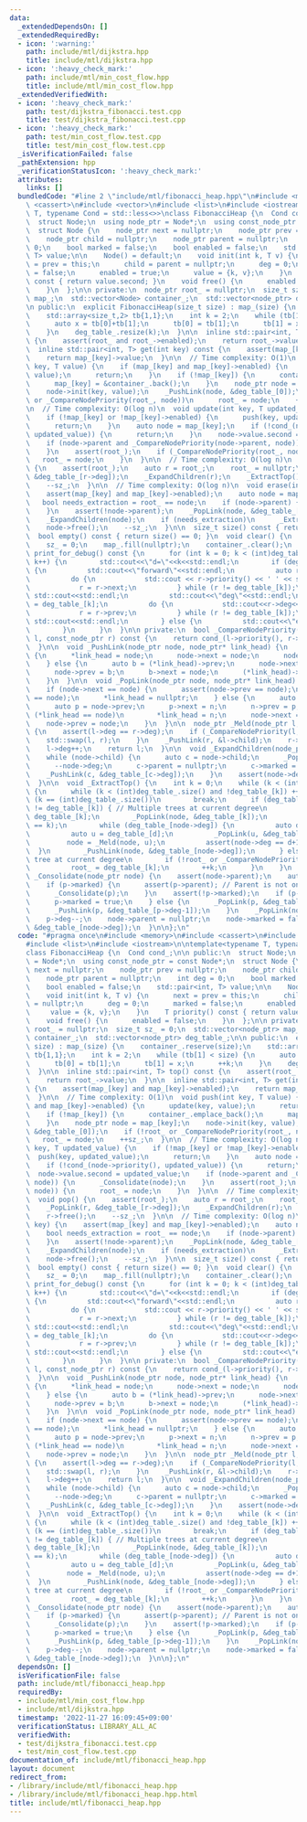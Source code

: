 ```yaml
---
data:
  _extendedDependsOn: []
  _extendedRequiredBy:
  - icon: ':warning:'
    path: include/mtl/dijkstra.hpp
    title: include/mtl/dijkstra.hpp
  - icon: ':heavy_check_mark:'
    path: include/mtl/min_cost_flow.hpp
    title: include/mtl/min_cost_flow.hpp
  _extendedVerifiedWith:
  - icon: ':heavy_check_mark:'
    path: test/dijkstra_fibonacci.test.cpp
    title: test/dijkstra_fibonacci.test.cpp
  - icon: ':heavy_check_mark:'
    path: test/min_cost_flow.test.cpp
    title: test/min_cost_flow.test.cpp
  _isVerificationFailed: false
  _pathExtension: hpp
  _verificationStatusIcon: ':heavy_check_mark:'
  attributes:
    links: []
  bundledCode: "#line 2 \"include/mtl/fibonacci_heap.hpp\"\n#include <memory>\n#include\
    \ <cassert>\n#include <vector>\n#include <list>\n#include <iostream>\n\ntemplate<typename\
    \ T, typename Cond = std::less<>>\nclass FibonacciHeap {\n  Cond cond_;\n\n public:\n\
    \  struct Node;\n  using node_ptr = Node*;\n  using const_node_ptr = const Node*;\n\
    \  struct Node {\n    node_ptr next = nullptr;\n    node_ptr prev = nullptr;\n\
    \    node_ptr child = nullptr;\n    node_ptr parent = nullptr;\n    int deg =\
    \ 0;\n    bool marked = false;\n    bool enabled = false;\n    std::pair<int,\
    \ T> value;\n\n    Node() = default;\n    void init(int k, T v) {\n      next\
    \ = prev = this;\n      child = parent = nullptr;\n      deg = 0;\n      marked\
    \ = false;\n      enabled = true;\n      value = {k, v};\n    }\n    T priority()\
    \ const { return value.second; }\n    void free() {\n      enabled = false;\n\
    \    }\n  };\n\n private:\n  node_ptr root_ = nullptr;\n  size_t sz_ = 0;\n  std::vector<node_ptr>\
    \ map_;\n  std::vector<Node> container_;\n  std::vector<node_ptr> deg_table_;\n\
    \n public:\n  explicit FibonacciHeap(size_t size) : map_(size) {\n    container_.reserve(size);\n\
    \    std::array<size_t,2> tb{1,1};\n    int k = 2;\n    while (tb[1] < size) {\n\
    \      auto x = tb[0]+tb[1];\n      tb[0] = tb[1];\n      tb[1] = x;\n      ++k;\n\
    \    }\n    deg_table_.resize(k);\n  }\n\n  inline std::pair<int, T> top() const\
    \ {\n    assert(root_ and root_->enabled);\n    return root_->value;\n  }\n\n\
    \  inline std::pair<int, T> get(int key) const {\n    assert(map_[key] and map_[key]->enabled);\n\
    \    return map_[key]->value;\n  }\n\n  // Time complexity: O(1)\n  void push(int\
    \ key, T value) {\n    if (map_[key] and map_[key]->enabled) {\n      update(key,\
    \ value);\n      return;\n    }\n    if (!map_[key]) {\n      container_.emplace_back();\n\
    \      map_[key] = &container_.back();\n    }\n    node_ptr node = map_[key];\n\
    \    node->init(key, value);\n    _PushLink(node, &deg_table_[0]);\n    if (!root_\
    \ or _CompareNodePriority(root_, node))\n      root_ = node;\n    ++sz_;\n  }\n\
    \n  // Time complexity: O(log n)\n  void update(int key, T updated_value) {\n\
    \    if (!map_[key] or !map_[key]->enabled) {\n      push(key, updated_value);\n\
    \      return;\n    }\n    auto node = map_[key];\n    if (!cond_(node->priority(),\
    \ updated_value)) {\n      return;\n    }\n    node->value.second = updated_value;\n\
    \    if (node->parent and _CompareNodePriority(node->parent, node)) {\n      _Consolidate(node);\n\
    \    }\n    assert(root_);\n    if (_CompareNodePriority(root_, node)) {\n   \
    \   root_ = node;\n    }\n  }\n\n  // Time complexity: O(log n)\n  void pop()\
    \ {\n    assert(root_);\n    auto r = root_;\n    root_ = nullptr;\n    _PopLink(r,\
    \ &deg_table_[r->deg]);\n    _ExpandChildren(r);\n    _ExtractTop();\n    r->free();\n\
    \    --sz_;\n  }\n\n  // Time complexity: O(log n)\n  void erase(int key) {\n\
    \    assert(map_[key] and map_[key]->enabled);\n    auto node = map_[key];\n \
    \   bool needs_extraction = root_ == node;\n    if (node->parent) {\n      _Consolidate(node);\n\
    \    }\n    assert(!node->parent);\n    _PopLink(node, &deg_table_[node->deg]);\n\
    \    _ExpandChildren(node);\n    if (needs_extraction)\n      _ExtractTop();\n\
    \    node->free();\n    --sz_;\n  }\n\n  size_t size() const { return sz_; }\n\
    \  bool empty() const { return size() == 0; }\n  void clear() {\n    root_ = nullptr;\n\
    \    sz_ = 0;\n    map_.fill(nullptr);\n    container_.clear();\n  }\n\n  void\
    \ print_for_debug() const {\n      for (int k = 0; k < (int)deg_table_.size();\
    \ k++) {\n        std::cout<<\"d=\"<<k<<std::endl;\n        if (deg_table_[k])\
    \ {\n          std::cout<<\"forward\"<<std::endl;\n          auto r = deg_table_[k];\n\
    \          do {\n            std::cout << r->priority() << ' ' << std::flush;\n\
    \            r = r->next;\n          } while (r != deg_table_[k]);\n         \
    \ std::cout<<std::endl;\n          std::cout<<\"deg\"<<std::endl;\n          r\
    \ = deg_table_[k];\n          do {\n            std::cout<<r->deg<<' '<<std::flush;\n\
    \            r = r->prev;\n          } while (r != deg_table_[k]);\n         \
    \ std::cout<<std::endl;\n        } else {\n          std::cout<<\"empty\"<<std::endl;\n\
    \        }\n      }\n  }\n\n private:\n  bool _CompareNodePriority(const_node_ptr\
    \ l, const_node_ptr r) const {\n    return cond_(l->priority(), r->priority());\n\
    \  }\n\n  void _PushLink(node_ptr node, node_ptr* link_head) {\n    if (!*link_head)\
    \ {\n      *link_head = node;\n      node->next = node;\n      node->prev = node;\n\
    \    } else {\n      auto b = (*link_head)->prev;\n      node->next = *link_head;\n\
    \      node->prev = b;\n      b->next = node;\n      (*link_head)->prev = node;\n\
    \    }\n  }\n\n  void _PopLink(node_ptr node, node_ptr* link_head) {\n    assert(*link_head);\n\
    \    if (node->next == node) {\n      assert(node->prev == node);\n      assert(*link_head\
    \ == node);\n      *link_head = nullptr;\n    } else {\n      auto n = node->next;\n\
    \      auto p = node->prev;\n      p->next = n;\n      n->prev = p;\n      if\
    \ (*link_head == node)\n        *link_head = n;\n      node->next = node;\n  \
    \    node->prev = node;\n    }\n  }\n\n  node_ptr _Meld(node_ptr l, node_ptr r)\
    \ {\n    assert(l->deg == r->deg);\n    if (_CompareNodePriority(l, r)) {\n  \
    \    std::swap(l, r);\n    }\n    _PushLink(r, &l->child);\n    r->parent = l;\n\
    \    l->deg++;\n    return l;\n  }\n\n  void _ExpandChildren(node_ptr node) {\n\
    \    while (node->child) {\n      auto c = node->child;\n      _PopLink(c, &node->child);\n\
    \      --node->deg;\n      c->parent = nullptr;\n      c->marked = false;\n  \
    \    _PushLink(c, &deg_table_[c->deg]);\n    }\n    assert(node->deg == 0);\n\
    \  }\n\n  void _ExtractTop() {\n    int k = 0;\n    while (k < (int)deg_table_.size())\
    \ {\n      while (k < (int)deg_table_.size() and !deg_table_[k]) ++k;\n      if\
    \ (k == (int)deg_table_.size())\n        break;\n      if (deg_table_[k]->next\
    \ != deg_table_[k]) { // Multiple trees at current degree\n        auto node =\
    \ deg_table_[k];\n        _PopLink(node, &deg_table_[k]);\n        assert(node->deg\
    \ == k);\n        while (deg_table_[node->deg]) {\n          auto d = node->deg;\n\
    \          auto u = deg_table_[d];\n          _PopLink(u, &deg_table_[d]);\n \
    \         node = _Meld(node, u);\n          assert(node->deg == d+1);\n      \
    \  }\n        _PushLink(node, &deg_table_[node->deg]);\n      } else { // Single\
    \ tree at current degree\n        if (!root_ or _CompareNodePriority(root_, deg_table_[k]))\n\
    \          root_ = deg_table_[k];\n        ++k;\n      }\n    }\n  }\n\n  void\
    \ _Consolidate(node_ptr node) {\n    assert(node->parent);\n    auto p = node->parent;\n\
    \    if (p->marked) {\n      assert(p->parent); // Parent is not one of the roots.\n\
    \      _Consolidate(p);\n    }\n    assert(!p->marked);\n    if (p->parent) {\n\
    \      p->marked = true;\n    } else {\n      _PopLink(p, &deg_table_[p->deg]);\n\
    \      _PushLink(p, &deg_table_[p->deg-1]);\n    }\n    _PopLink(node, &p->child);\n\
    \    p->deg--;\n    node->parent = nullptr;\n    node->marked = false;\n    _PushLink(node,\
    \ &deg_table_[node->deg]);\n  }\n\n};\n"
  code: "#pragma once\n#include <memory>\n#include <cassert>\n#include <vector>\n\
    #include <list>\n#include <iostream>\n\ntemplate<typename T, typename Cond = std::less<>>\n\
    class FibonacciHeap {\n  Cond cond_;\n\n public:\n  struct Node;\n  using node_ptr\
    \ = Node*;\n  using const_node_ptr = const Node*;\n  struct Node {\n    node_ptr\
    \ next = nullptr;\n    node_ptr prev = nullptr;\n    node_ptr child = nullptr;\n\
    \    node_ptr parent = nullptr;\n    int deg = 0;\n    bool marked = false;\n\
    \    bool enabled = false;\n    std::pair<int, T> value;\n\n    Node() = default;\n\
    \    void init(int k, T v) {\n      next = prev = this;\n      child = parent\
    \ = nullptr;\n      deg = 0;\n      marked = false;\n      enabled = true;\n \
    \     value = {k, v};\n    }\n    T priority() const { return value.second; }\n\
    \    void free() {\n      enabled = false;\n    }\n  };\n\n private:\n  node_ptr\
    \ root_ = nullptr;\n  size_t sz_ = 0;\n  std::vector<node_ptr> map_;\n  std::vector<Node>\
    \ container_;\n  std::vector<node_ptr> deg_table_;\n\n public:\n  explicit FibonacciHeap(size_t\
    \ size) : map_(size) {\n    container_.reserve(size);\n    std::array<size_t,2>\
    \ tb{1,1};\n    int k = 2;\n    while (tb[1] < size) {\n      auto x = tb[0]+tb[1];\n\
    \      tb[0] = tb[1];\n      tb[1] = x;\n      ++k;\n    }\n    deg_table_.resize(k);\n\
    \  }\n\n  inline std::pair<int, T> top() const {\n    assert(root_ and root_->enabled);\n\
    \    return root_->value;\n  }\n\n  inline std::pair<int, T> get(int key) const\
    \ {\n    assert(map_[key] and map_[key]->enabled);\n    return map_[key]->value;\n\
    \  }\n\n  // Time complexity: O(1)\n  void push(int key, T value) {\n    if (map_[key]\
    \ and map_[key]->enabled) {\n      update(key, value);\n      return;\n    }\n\
    \    if (!map_[key]) {\n      container_.emplace_back();\n      map_[key] = &container_.back();\n\
    \    }\n    node_ptr node = map_[key];\n    node->init(key, value);\n    _PushLink(node,\
    \ &deg_table_[0]);\n    if (!root_ or _CompareNodePriority(root_, node))\n   \
    \   root_ = node;\n    ++sz_;\n  }\n\n  // Time complexity: O(log n)\n  void update(int\
    \ key, T updated_value) {\n    if (!map_[key] or !map_[key]->enabled) {\n    \
    \  push(key, updated_value);\n      return;\n    }\n    auto node = map_[key];\n\
    \    if (!cond_(node->priority(), updated_value)) {\n      return;\n    }\n  \
    \  node->value.second = updated_value;\n    if (node->parent and _CompareNodePriority(node->parent,\
    \ node)) {\n      _Consolidate(node);\n    }\n    assert(root_);\n    if (_CompareNodePriority(root_,\
    \ node)) {\n      root_ = node;\n    }\n  }\n\n  // Time complexity: O(log n)\n\
    \  void pop() {\n    assert(root_);\n    auto r = root_;\n    root_ = nullptr;\n\
    \    _PopLink(r, &deg_table_[r->deg]);\n    _ExpandChildren(r);\n    _ExtractTop();\n\
    \    r->free();\n    --sz_;\n  }\n\n  // Time complexity: O(log n)\n  void erase(int\
    \ key) {\n    assert(map_[key] and map_[key]->enabled);\n    auto node = map_[key];\n\
    \    bool needs_extraction = root_ == node;\n    if (node->parent) {\n      _Consolidate(node);\n\
    \    }\n    assert(!node->parent);\n    _PopLink(node, &deg_table_[node->deg]);\n\
    \    _ExpandChildren(node);\n    if (needs_extraction)\n      _ExtractTop();\n\
    \    node->free();\n    --sz_;\n  }\n\n  size_t size() const { return sz_; }\n\
    \  bool empty() const { return size() == 0; }\n  void clear() {\n    root_ = nullptr;\n\
    \    sz_ = 0;\n    map_.fill(nullptr);\n    container_.clear();\n  }\n\n  void\
    \ print_for_debug() const {\n      for (int k = 0; k < (int)deg_table_.size();\
    \ k++) {\n        std::cout<<\"d=\"<<k<<std::endl;\n        if (deg_table_[k])\
    \ {\n          std::cout<<\"forward\"<<std::endl;\n          auto r = deg_table_[k];\n\
    \          do {\n            std::cout << r->priority() << ' ' << std::flush;\n\
    \            r = r->next;\n          } while (r != deg_table_[k]);\n         \
    \ std::cout<<std::endl;\n          std::cout<<\"deg\"<<std::endl;\n          r\
    \ = deg_table_[k];\n          do {\n            std::cout<<r->deg<<' '<<std::flush;\n\
    \            r = r->prev;\n          } while (r != deg_table_[k]);\n         \
    \ std::cout<<std::endl;\n        } else {\n          std::cout<<\"empty\"<<std::endl;\n\
    \        }\n      }\n  }\n\n private:\n  bool _CompareNodePriority(const_node_ptr\
    \ l, const_node_ptr r) const {\n    return cond_(l->priority(), r->priority());\n\
    \  }\n\n  void _PushLink(node_ptr node, node_ptr* link_head) {\n    if (!*link_head)\
    \ {\n      *link_head = node;\n      node->next = node;\n      node->prev = node;\n\
    \    } else {\n      auto b = (*link_head)->prev;\n      node->next = *link_head;\n\
    \      node->prev = b;\n      b->next = node;\n      (*link_head)->prev = node;\n\
    \    }\n  }\n\n  void _PopLink(node_ptr node, node_ptr* link_head) {\n    assert(*link_head);\n\
    \    if (node->next == node) {\n      assert(node->prev == node);\n      assert(*link_head\
    \ == node);\n      *link_head = nullptr;\n    } else {\n      auto n = node->next;\n\
    \      auto p = node->prev;\n      p->next = n;\n      n->prev = p;\n      if\
    \ (*link_head == node)\n        *link_head = n;\n      node->next = node;\n  \
    \    node->prev = node;\n    }\n  }\n\n  node_ptr _Meld(node_ptr l, node_ptr r)\
    \ {\n    assert(l->deg == r->deg);\n    if (_CompareNodePriority(l, r)) {\n  \
    \    std::swap(l, r);\n    }\n    _PushLink(r, &l->child);\n    r->parent = l;\n\
    \    l->deg++;\n    return l;\n  }\n\n  void _ExpandChildren(node_ptr node) {\n\
    \    while (node->child) {\n      auto c = node->child;\n      _PopLink(c, &node->child);\n\
    \      --node->deg;\n      c->parent = nullptr;\n      c->marked = false;\n  \
    \    _PushLink(c, &deg_table_[c->deg]);\n    }\n    assert(node->deg == 0);\n\
    \  }\n\n  void _ExtractTop() {\n    int k = 0;\n    while (k < (int)deg_table_.size())\
    \ {\n      while (k < (int)deg_table_.size() and !deg_table_[k]) ++k;\n      if\
    \ (k == (int)deg_table_.size())\n        break;\n      if (deg_table_[k]->next\
    \ != deg_table_[k]) { // Multiple trees at current degree\n        auto node =\
    \ deg_table_[k];\n        _PopLink(node, &deg_table_[k]);\n        assert(node->deg\
    \ == k);\n        while (deg_table_[node->deg]) {\n          auto d = node->deg;\n\
    \          auto u = deg_table_[d];\n          _PopLink(u, &deg_table_[d]);\n \
    \         node = _Meld(node, u);\n          assert(node->deg == d+1);\n      \
    \  }\n        _PushLink(node, &deg_table_[node->deg]);\n      } else { // Single\
    \ tree at current degree\n        if (!root_ or _CompareNodePriority(root_, deg_table_[k]))\n\
    \          root_ = deg_table_[k];\n        ++k;\n      }\n    }\n  }\n\n  void\
    \ _Consolidate(node_ptr node) {\n    assert(node->parent);\n    auto p = node->parent;\n\
    \    if (p->marked) {\n      assert(p->parent); // Parent is not one of the roots.\n\
    \      _Consolidate(p);\n    }\n    assert(!p->marked);\n    if (p->parent) {\n\
    \      p->marked = true;\n    } else {\n      _PopLink(p, &deg_table_[p->deg]);\n\
    \      _PushLink(p, &deg_table_[p->deg-1]);\n    }\n    _PopLink(node, &p->child);\n\
    \    p->deg--;\n    node->parent = nullptr;\n    node->marked = false;\n    _PushLink(node,\
    \ &deg_table_[node->deg]);\n  }\n\n};\n"
  dependsOn: []
  isVerificationFile: false
  path: include/mtl/fibonacci_heap.hpp
  requiredBy:
  - include/mtl/min_cost_flow.hpp
  - include/mtl/dijkstra.hpp
  timestamp: '2022-11-27 16:09:45+09:00'
  verificationStatus: LIBRARY_ALL_AC
  verifiedWith:
  - test/dijkstra_fibonacci.test.cpp
  - test/min_cost_flow.test.cpp
documentation_of: include/mtl/fibonacci_heap.hpp
layout: document
redirect_from:
- /library/include/mtl/fibonacci_heap.hpp
- /library/include/mtl/fibonacci_heap.hpp.html
title: include/mtl/fibonacci_heap.hpp
---
```

